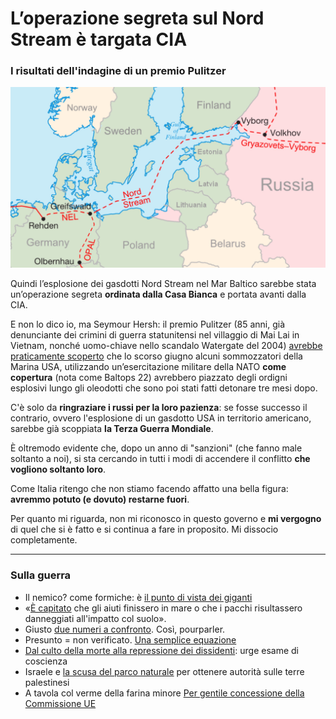 # L’operazione segreta sul Nord Stream è targata CIA

### I risultati dell'indagine di un premio Pulitzer

![mappa del Nord Stream](/img/nord-stream.jpeg)

Quindi l’esplosione dei gasdotti Nord Stream nel Mar Baltico sarebbe stata un’operazione segreta **ordinata dalla Casa Bianca** e portata avanti dalla CIA.

E non lo dico io, ma Seymour Hersh: il premio Pulitzer (85 anni, già denunciante dei crimini di guerra statunitensi nel villaggio di Mai Lai in Vietnam, nonché uomo-chiave nello scandalo Watergate del 2004) [avrebbe praticamente scoperto](https://www.thetimes.co.uk/article/us-bombed-nord-stream-gas-pipelines-claims-investigative-journalist-seymour-hersh-s730dnnfz) che lo scorso giugno alcuni sommozzatori della Marina USA, utilizzando un’esercitazione militare della NATO **come copertura** (nota come Baltops 22) avrebbero piazzato degli ordigni esplosivi lungo gli oleodotti che sono poi stati fatti detonare tre mesi dopo.

C'è solo da **ringraziare i russi per la loro pazienza**: se fosse successo il contrario, ovvero l'esplosione di un gasdotto USA in territorio americano, sarebbe già scoppiata **la Terza Guerra Mondiale**.

È oltremodo evidente che, dopo un anno di "sanzioni" (che fanno male soltanto a noi), si sta cercando in tutti i modi di accendere il conflitto **che vogliono soltanto loro**.

Come Italia ritengo che non stiamo facendo affatto una bella figura: **avremmo potuto (e dovuto) restarne fuori**.

Per quanto mi riguarda, non mi riconosco in questo governo e **mi vergogno** di quel che si è fatto e si continua a fare in proposito. Mi dissocio completamente.

---

### Sulla guerra
- Il nemico? come formiche: è [il punto di vista dei giganti](/articles/2024-03-07-come-formiche.html)
- «[È capitato](/articles/2024-03-06-una-barzelletta-vera.html) che gli aiuti finissero in mare o che i pacchi risultassero danneggiati all'impatto col suolo».
- Giusto [due numeri a confronto](/articles/2024-02-05-questione-di-priorita.html). Così, pourparler.
- Presunto = non verificato. [Una semplice equazione](/articles/2024-01-28-presunzione-di-innocenza.html)
- [Dal culto della morte alla repressione dei dissidenti](/articles/2023-03-27-il-bue-dice-cornuto-asino.html): urge esame di coscienza
- Israele e [la scusa del parco naturale](/articles/2022-02-23-israele-parco-naturale-palestina.html) per ottenere autorità sulle terre palestinesi
- A tavola col verme della farina minore [Per gentile concessione della Commissione UE](/articles/2024-03-05-verme-farina.html)